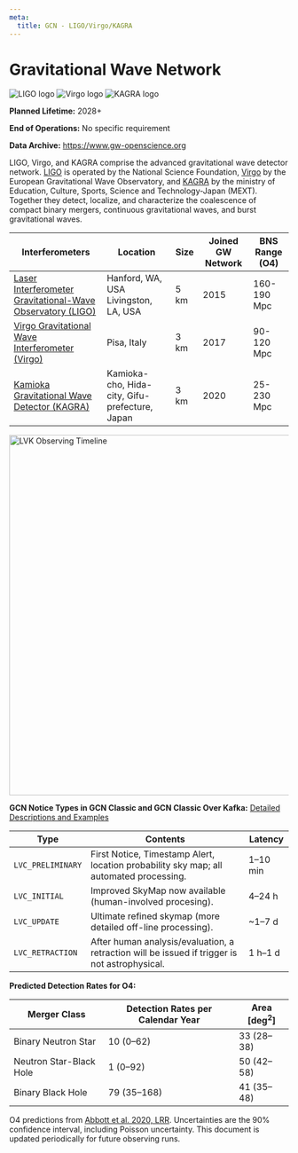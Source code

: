 ```yaml
---
meta:
  title: GCN - LIGO/Virgo/KAGRA
---
```


# Gravitational Wave Network

<div className="width-card-lg float-right">
  <img 
    src="/_static/img/lsc-logo.png"
    alt="LIGO logo"
  />
  <img 
    src="/_static/img/virgo-logo.png"
    alt="Virgo logo"
  />
  <img 
    src="/_static/img/kagra-logo.png"
    alt="KAGRA logo"
  />
</div>

**Planned Lifetime:** 2028+

**End of Operations:** No specific requirement

**Data Archive:**
https://www.gw-openscience.org

LIGO, Virgo, and KAGRA comprise the advanced gravitational wave detector network. [LIGO](https://www.ligo.org/) is operated by the National Science Foundation, [Virgo](https://www.virgo-gw.eu/) by the European Gravitational Wave Observatory, and [KAGRA](https://gwcenter.icrr.u-tokyo.ac.jp/en/) by the ministry of Education, Culture, Sports, Science and Technology-Japan (MEXT). Together they detect, localize, and characterize the coalescence of compact binary mergers, continuous gravitational waves, and burst gravitational waves.

| Interferometers                                                                        | Location                                       | Size | Joined GW Network | BNS Range (O4) |
| -------------------------------------------------------------------------------------- | ---------------------------------------------- | ---- | ----------------- | -------------- |
| [Laser Interferometer Gravitational-Wave Observatory (LIGO)](https://www.ligo.org)     | Hanford, WA, USA Livingston, LA, USA           | 5 km | 2015              | 160-190 Mpc    |
| [Virgo Gravitational Wave Interferometer (Virgo)](https://www.virgo-gw.eu)             | Pisa, Italy                                    | 3 km | 2017              | 90-120 Mpc     |
| [Kamioka Gravitational Wave Detector (KAGRA)](https://gwcenter.icrr.u-tokyo.ac.jp/en/) | Kamioka-cho, Hida-city, Gifu-prefecture, Japan | 3 km | 2020              | 25-230 Mpc     |

<img
  src="https://observing.docs.ligo.org/plan/_images/ObsScen_timeline.png"
  width="650"
  aligh="center"
  alt="LVK Observing Timeline"
/>

**GCN Notice Types in GCN Classic and GCN Classic Over Kafka:**
[Detailed Descriptions and Examples](https://gcn.gsfc.nasa.gov/lvc.html)

| Type              | Contents                                                                                      | Latency  |
| ----------------- | --------------------------------------------------------------------------------------------- | -------- |
| `LVC_PRELIMINARY` | First Notice, Timestamp Alert, location probability sky map; all automated processing.        | 1–10 min |
| `LVC_INITIAL`     | Improved SkyMap now available (human-involved procesing).                                     | 4–24 h   |
| `LVC_UPDATE`      | Ultimate refined skymap (more detailed off-line processing).                                  | ~1–7 d   |
| `LVC_RETRACTION`  | After human analysis/evaluation, a retraction will be issued if trigger is not astrophysical. | 1 h–1 d  |

**Predicted Detection Rates for O4:**

| Merger Class            | Detection Rates per Calendar Year | Area [deg<sup>2</sup>] |
| ----------------------- | --------------------------------- | ---------------------- |
| Binary Neutron Star     | 10 (0–62)                         | 33 (28–38)             |
| Neutron Star-Black Hole | 1 (0–92)                          | 50 (42–58)             |
| Binary Black Hole       | 79 (35–168)                       | 41 (35–48)             |

O4 predictions from [Abbott et al. 2020, LRR](https://link.springer.com/article/10.1007/s41114-020-00026-9). Uncertainties are the 90% confidence interval, including Poisson uncertainty. This document is updated periodically for future observing runs.
